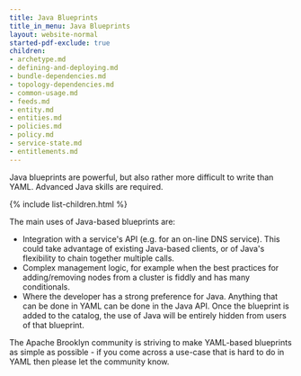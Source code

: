 ```yaml
---
title: Java Blueprints
title_in_menu: Java Blueprints
layout: website-normal
started-pdf-exclude: true
children:
- archetype.md
- defining-and-deploying.md
- bundle-dependencies.md
- topology-dependencies.md
- common-usage.md
- feeds.md
- entity.md
- entities.md
- policies.md
- policy.md
- service-state.md
- entitlements.md
---
```


Java blueprints are powerful, but also rather more difficult to write than YAML.
Advanced Java skills are required.

{% include list-children.html %}

The main uses of Java-based blueprints are:

* Integration with a service's API (e.g. for an on-line DNS service). This could take advantage of 
  existing Java-based clients, or of Java's flexibility to chain together multiple calls.
* Complex management logic, for example when the best practices for adding/removing nodes from a 
  cluster is fiddly and has many conditionals.
* Where the developer has a strong preference for Java. Anything that can be done in YAML can be done in 
  the Java API. Once the blueprint is added to the catalog, the use of Java will be entirely hidden
  from users of that blueprint.

The Apache Brooklyn community is striving to make YAML-based blueprints as simple as possible - 
if you come across a use-case that is hard to do in YAML then please let the community know.

